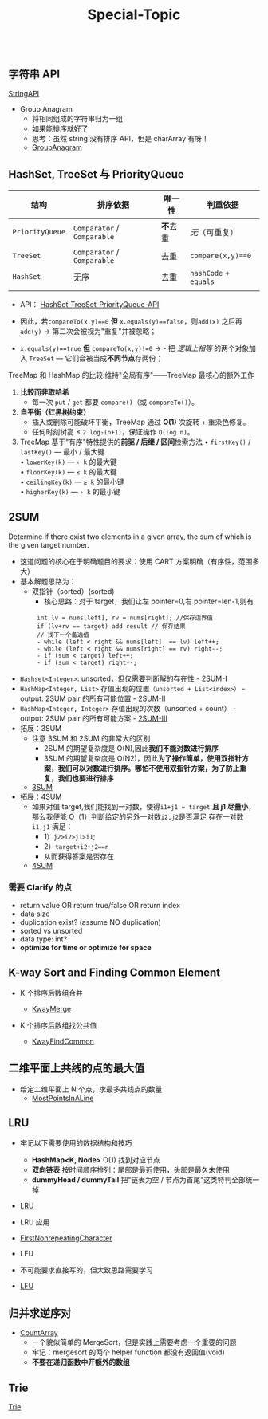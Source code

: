 ﻿---
layout: default
title: Special-Topic
narrow: true
---

```table-of-contents

```

## 字符串 API

[StringAPI](/algorithmnnotes/stringapi.html)

- Group Anagram
  - 将相同组成的字符串归为一组
  - 如果能排序就好了
  - 思考：虽然 string 没有排序 API，但是 charArray 有呀！
  - [GroupAnagram](/algorithmnnotes/groupanagram.html)

## HashSet, TreeSet 与 PriorityQueue

| 结构            | **排序依据**                | **唯一性** | **判重依据**          |
| --------------- | --------------------------- | ---------- | --------------------- |
| `PriorityQueue` | `Comparator` / `Comparable` | **不**去重 | _无_（可重复）        |
| `TreeSet`       | `Comparator` / `Comparable` | 去重       | `compare(x,y)==0`     |
| `HashSet`       | 无序                        | 去重       | `hashCode` + `equals` |
|                 |                             |            |                       |

- API：
  [HashSet-TreeSet-PriorityQueue-API](/algorithmnnotes/hashset-treeset-priorityqueue-api.html)

- 因此，若`compareTo(x,y)==0` **但** `x.equals(y)==false`，则`add(x)` 之后再 `add(y)` → 第二次会被视为"重复"并被忽略；
- `x.equals(y)==true` **但** `compareTo(x,y)!=0` -> - 把 _逻辑上相等_ 的两个对象加入 `TreeSet` — 它们会被当成**不同节点**存两份；

TreeMap 和 HashMap 的比较:维持"全局有序"——TreeMap 最核心的额外工作

1. **比较而非取哈希**
   - 每一次 `put` / `get` 都要 `compare()`（或 `compareTo()`）。
2. **自平衡（红黑树约束）**
   - 插入或删除可能破坏平衡，TreeMap 通过 **O(1)** 次旋转 + 重染色修复。
   - 任何时刻树高 ≤ `2 log₂(n+1)`，保证操作 `O(log n)`。
3. TreeMap 基于"有序"特性提供的**前驱 / 后继 / 区间**检索方法
   • `firstKey()` / `lastKey()` — 最小 / 最大键  
   • `lowerKey(k)` — `‹ k` 的最大键  
   • `floorKey(k)` — `≤ k` 的最大键  
   • `ceilingKey(k)` — `≥ k` 的最小键  
   • `higherKey(k)` — `› k` 的最小键

## 2SUM

Determine if there exist two elements in a given array, the sum of which is the given target number.

- 这道问题的核心在于明确题目的要求：使用 CART 方案明确（有序性，范围多大）
- 基本解题思路为：
  - 双指针（sorted）(sorted)
    - 核心思路：对于 target，我们让左 pointer=0,右 pointer=len-1,则有

```
		int lv = nums[left], rv = nums[right]; //保存边界值
		if (lv+rv == target) add result // 保存结果
		// 找下一个备选值
		- while (left < right && nums[left]  == lv) left++;
        - while (left < right && nums[right] == rv) right--;
		- if (sum < target) left++;
		- if (sum < target) right--;
```

- `Hashset<Integer>`: unsorted，但仅需要判断解的存在性 - [2SUM-I](/algorithmnnotes/2sum-i.html)
- `HashMap<Integer, List>` 存值出现的位置`（unsorted + List<index>）` - output: 2SUM pair 的所有可能位置 - [2SUM-II](/algorithmnnotes/2sum-ii.html)
- `HashMap<Integer, Integer>` 存值出现的次数（unsorted + count） - output: 2SUM pair 的所有可能方案 - [2SUM-III](/algorithmnnotes/2sum-iii.html)
- 拓展：3SUM
  - 注意 3SUM 和 2SUM 的非常大的区别
    - 2SUM 的期望复杂度是 O(N),因此**我们不能对数进行排序**
    - 3SUM 的期望复杂度是 O(N2)，因此**为了操作简单，使用双指针方案，我们可以对数进行排序。哪怕不使用双指针方案，为了防止重复，我们也要进行排序**
  - [3SUM](/algorithmnnotes/3sum.html)
- 拓展：4SUM
  - 如果对值 target,我们能找到一对数，使得`i1+j1 = target`,**且 j1 尽量小**，那么我便能 O（1）判断给定的另外一对数`i2,j2`是否满足 存在一对数`i1,j1` 满足：
    - 1）`j2>i2>j1>i1`;
    - 2）`target+i2+j2==n`
    - 从而获得答案是否存在
  - [4SUM](/algorithmnnotes/4sum.html)

### 需要 Clarify 的点

- return value OR return true/false OR return index
- data size
- duplication exist? (assume NO duplication)
- sorted vs unsorted
- data type: int?
- **optimize for time or optimize for space**

## K-way Sort and Finding Common Element

- K 个排序后数组合并

  - [KwayMerge](/algorithmnnotes/kwaymerge.html)

- K 个排序后数组找公共值
  - [KwayFindCommon](/algorithmnnotes/kwayfindcommon.html)

## 二维平面上共线的点的最大值

- 给定二维平面上 N 个点，求最多共线点的数量
  - [MostPointsInALine](/algorithmnnotes/mostpointsinaline.html)

## LRU

- 牢记以下需要使用的数据结构和技巧
  - **HashMap<K, Node>** O(1) 找到对应节点
  - **双向链表** 按时间顺序排列：尾部是最近使用，头部是最久未使用
  - **dummyHead / dummyTail** 把"链表为空 / 节点为首尾"这类特判全部统一掉
- [LRU](/algorithmnnotes/lru.html)

- LRU 应用
- [FirstNonrepeatingCharacter](/algorithmnnotes/firstnonrepeatingcharacter.html)

- LFU
- 不可能要求直接写的，但大致思路需要学习
- [LFU](/algorithmnnotes/lfu.html)

## 归并求逆序对

- [CountArray](/algorithmnnotes/countarray.html)
  - 一个貌似简单的 MergeSort，但是实践上需要考虑一个重要的问题
  - 牢记：mergesort 的两个 helper function 都没有返回值(void)
  - **不要在递归函数中开额外的数组**

## Trie

[Trie](/algorithmnnotes/trie.html)
